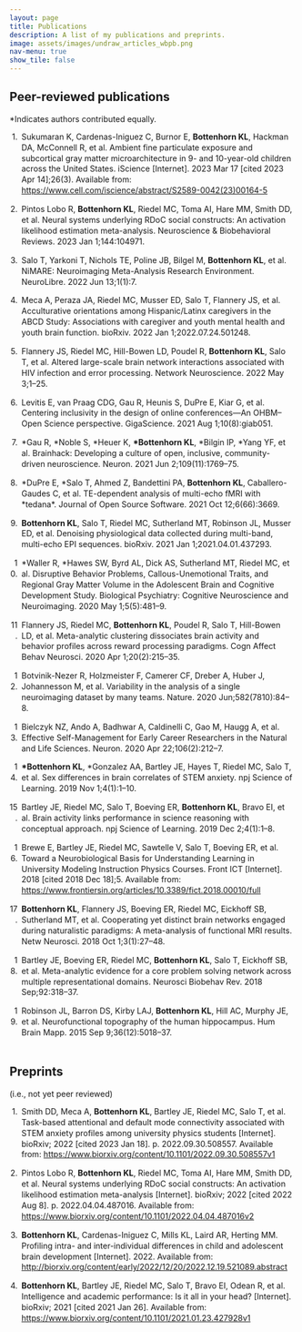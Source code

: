```yaml
---
layout: page
title: Publications
description: A list of my publications and preprints.
image: assets/images/undraw_articles_wbpb.png
nav-menu: true
show_tile: false
---
```

<div id="main" class="alt">
<section id="one">
	<div class="inner">
<h2>Peer-reviewed publications</h2>
<p>*Indicates authors contributed equally.</p>
<div class="csl-bib-body" style="line-height: 1.35; ">
  <div class="csl-entry" style="clear: left; margin-bottom: 1em;">
    <div class="csl-left-margin" style="float: left; padding-right: 0.5em;text-align: right; width: 1em;">1.</div><div class="csl-right-inline" style="margin: 0 .4em 0 1.5em;">Sukumaran K, Cardenas-Iniguez C, Burnor E, <b>Bottenhorn KL</b>, Hackman DA, McConnell R, et al. Ambient fine particulate exposure and subcortical gray matter microarchitecture in 9- and 10-year-old children across the United States. iScience [Internet]. 2023 Mar 17 [cited 2023 Apr 14];26(3). Available from: <a href="https://www.cell.com/iscience/abstract/S2589-0042(23)00164-5">https://www.cell.com/iscience/abstract/S2589-0042(23)00164-5</a></div>
  </div>
  <span class="Z3988" title="url_ver=Z39.88-2004&amp;ctx_ver=Z39.88-2004&amp;rfr_id=info%3Asid%2Fzotero.org%3A2&amp;rft_id=info%3Adoi%2F10.1016%2Fj.isci.2023.106087&amp;rft_id=info%3Apmid%2F36915692&amp;rft_val_fmt=info%3Aofi%2Ffmt%3Akev%3Amtx%3Ajournal&amp;rft.genre=article&amp;rft.atitle=Ambient%20fine%20particulate%20exposure%20and%20subcortical%20gray%20matter%20microarchitecture%20in%209-%20and%2010-year-old%20children%20across%20the%20United%20States&amp;rft.jtitle=iScience&amp;rft.stitle=iScience&amp;rft.volume=26&amp;rft.issue=3&amp;rft.aufirst=Kirthana&amp;rft.aulast=Sukumaran&amp;rft.au=Kirthana%20Sukumaran&amp;rft.au=Carlos%20Cardenas-Iniguez&amp;rft.au=Elisabeth%20Burnor&amp;rft.au=Katherine%20L.%20Bottenhorn&amp;rft.au=Daniel%20A.%20Hackman&amp;rft.au=Rob%20McConnell&amp;rft.au=Kiros%20Berhane&amp;rft.au=Joel%20Schwartz&amp;rft.au=Jiu-Chiuan%20Chen&amp;rft.au=Megan%20M.%20Herting&amp;rft.date=2023-03-17&amp;rft.issn=2589-0042&amp;rft.language=English"></span>
  <div class="csl-entry" style="clear: left; margin-bottom: 1em;">
    <div class="csl-left-margin" style="float: left; padding-right: 0.5em;text-align: right; width: 1em;">2.</div><div class="csl-right-inline" style="margin: 0 .4em 0 1.5em;">Pintos Lobo R, <b>Bottenhorn KL</b>, Riedel MC, Toma AI, Hare MM, Smith DD, et al. Neural systems underlying RDoC social constructs: An activation likelihood estimation meta-analysis. Neuroscience &amp; Biobehavioral Reviews. 2023 Jan 1;144:104971.</div>
   </div>
  <span class="Z3988" title="url_ver=Z39.88-2004&amp;ctx_ver=Z39.88-2004&amp;rfr_id=info%3Asid%2Fzotero.org%3A2&amp;rft_id=info%3Adoi%2F10.1016%2Fj.neubiorev.2022.104971&amp;rft_val_fmt=info%3Aofi%2Ffmt%3Akev%3Amtx%3Ajournal&amp;rft.genre=article&amp;rft.atitle=Neural%20systems%20underlying%20RDoC%20social%20constructs%3A%20An%20activation%20likelihood%20estimation%20meta-analysis&amp;rft.jtitle=Neuroscience%20%26%20Biobehavioral%20Reviews&amp;rft.stitle=Neuroscience%20%26%20Biobehavioral%20Reviews&amp;rft.volume=144&amp;rft.aufirst=Rosario&amp;rft.aulast=Pintos%20Lobo&amp;rft.au=Rosario%20Pintos%20Lobo&amp;rft.au=Katherine%20L.%20Bottenhorn&amp;rft.au=Michael%20C.%20Riedel&amp;rft.au=Afra%20I.%20Toma&amp;rft.au=Megan%20M.%20Hare&amp;rft.au=Donisha%20D.%20Smith&amp;rft.au=Alexandra%20C.%20Moor&amp;rft.au=Isis%20K.%20Cowan&amp;rft.au=Javier%20A.%20Valdes&amp;rft.au=Jessica%20E.%20Bartley&amp;rft.au=Taylor%20Salo&amp;rft.au=Emily%20R.%20Boeving&amp;rft.au=Brianna%20Pankey&amp;rft.au=Matthew%20T.%20Sutherland&amp;rft.au=Erica%20D.%20Musser&amp;rft.au=Angela%20R.%20Laird&amp;rft.date=2023-01-01&amp;rft.pages=104971&amp;rft.issn=0149-7634&amp;rft.language=en"></span>
  <div class="csl-entry" style="clear: left; margin-bottom: 1em;">
    <div class="csl-left-margin" style="float: left; padding-right: 0.5em;text-align: right; width: 1em;">3.</div><div class="csl-right-inline" style="margin: 0 .4em 0 1.5em;">Salo T, Yarkoni T, Nichols TE, Poline JB, Bilgel M, <b>Bottenhorn KL</b>, et al. NiMARE: Neuroimaging Meta-Analysis Research Environment. NeuroLibre. 2022 Jun 13;1(1):7.</div>
   </div>
  <span class="Z3988" title="url_ver=Z39.88-2004&amp;ctx_ver=Z39.88-2004&amp;rfr_id=info%3Asid%2Fzotero.org%3A2&amp;rft_id=info%3Adoi%2F10.55458%2Fneurolibre.00007&amp;rft_val_fmt=info%3Aofi%2Ffmt%3Akev%3Amtx%3Ajournal&amp;rft.genre=article&amp;rft.atitle=NiMARE%3A%20Neuroimaging%20Meta-Analysis%20Research%20Environment&amp;rft.jtitle=NeuroLibre&amp;rft.volume=1&amp;rft.issue=1&amp;rft.aufirst=Taylor&amp;rft.aulast=Salo&amp;rft.au=Taylor%20Salo&amp;rft.au=Tal%20Yarkoni&amp;rft.au=Thomas%20E.%20Nichols&amp;rft.au=Jean-Baptiste%20Poline&amp;rft.au=Murat%20Bilgel&amp;rft.au=Katherine%20L.%20Bottenhorn&amp;rft.au=Dorota%20Jarecka&amp;rft.au=James%20D.%20Kent&amp;rft.au=Adam%20Kimbler&amp;rft.au=Dylan%20M.%20Nielson&amp;rft.au=Kendra%20M.%20Oudyk&amp;rft.au=Julio%20A.%20Peraza&amp;rft.au=Alexandre%20P%C3%A9rez&amp;rft.au=Puck%20C.%20Reeders&amp;rft.au=Julio%20A.%20Yanes&amp;rft.au=Angela%20R.%20Laird&amp;rft.date=2022-06-13&amp;rft.pages=7&amp;rft.language=en"></span>
  <div class="csl-entry" style="clear: left; margin-bottom: 1em;">
    <div class="csl-left-margin" style="float: left; padding-right: 0.5em;text-align: right; width: 1em;">4.</div><div class="csl-right-inline" style="margin: 0 .4em 0 1.5em;">Meca A, Peraza JA, Riedel MC, Musser ED, Salo T, Flannery JS, et al. Acculturative orientations among Hispanic/Latinx caregivers in the ABCD Study: Associations with caregiver and youth mental health and youth brain function. bioRxiv. 2022 Jan 1;2022.07.24.501248.</div>
   </div>
  <span class="Z3988" title="url_ver=Z39.88-2004&amp;ctx_ver=Z39.88-2004&amp;rfr_id=info%3Asid%2Fzotero.org%3A2&amp;rft_id=info%3Adoi%2F10.1101%2F2022.07.24.501248&amp;rft_val_fmt=info%3Aofi%2Ffmt%3Akev%3Amtx%3Ajournal&amp;rft.genre=article&amp;rft.atitle=Acculturative%20orientations%20among%20Hispanic%2FLatinx%20caregivers%20in%20the%20ABCD%20Study%3A%20Associations%20with%20caregiver%20and%20youth%20mental%20health%20and%20youth%20brain%20function&amp;rft.jtitle=bioRxiv&amp;rft.aufirst=Alan&amp;rft.aulast=Meca&amp;rft.au=Alan%20Meca&amp;rft.au=Julio%20A%20Peraza&amp;rft.au=Michael%20C.%20Riedel&amp;rft.au=Erica%20D.%20Musser&amp;rft.au=Taylor%20Salo&amp;rft.au=Jessica%20S.%20Flannery&amp;rft.au=Katherine%20L.%20Bottenhorn&amp;rft.au=Anthony%20S.%20Dick&amp;rft.au=Rosario%20Pintos%20Lobo&amp;rft.au=Laura%20M.%20Ucros&amp;rft.au=Chelsea%20A.%20Greaves&amp;rft.au=Samuel%20W.%20Hawes&amp;rft.au=Mariana%20Sanchez&amp;rft.au=Marybel%20R.%20Gonzalez&amp;rft.au=Matthew%20T.%20Sutherland&amp;rft.au=Raul%20Gonzalez&amp;rft.au=Angela%20R.%20Laird&amp;rft.date=2022-01-01&amp;rft.pages=2022.07.24.501248"></span>
  <div class="csl-entry" style="clear: left; margin-bottom: 1em;">
    <div class="csl-left-margin" style="float: left; padding-right: 0.5em;text-align: right; width: 1em;">5.</div><div class="csl-right-inline" style="margin: 0 .4em 0 1.5em;">Flannery JS, Riedel MC, Hill-Bowen LD, Poudel R, <b>Bottenhorn KL</b>, Salo T, et al. Altered large-scale brain network interactions associated with HIV infection and error processing. Network Neuroscience. 2022 May 3;1–25.</div>
   </div>
  <span class="Z3988" title="url_ver=Z39.88-2004&amp;ctx_ver=Z39.88-2004&amp;rfr_id=info%3Asid%2Fzotero.org%3A2&amp;rft_id=info%3Adoi%2F10.1162%2Fnetn_a_00241&amp;rft_val_fmt=info%3Aofi%2Ffmt%3Akev%3Amtx%3Ajournal&amp;rft.genre=article&amp;rft.atitle=Altered%20large-scale%20brain%20network%20interactions%20associated%20with%20HIV%20infection%20and%20error%20processing&amp;rft.jtitle=Network%20Neuroscience&amp;rft.stitle=Network%20Neuroscience&amp;rft.aufirst=Jessica%20S.&amp;rft.aulast=Flannery&amp;rft.au=Jessica%20S.%20Flannery&amp;rft.au=Michael%20C.%20Riedel&amp;rft.au=Lauren%20D.%20Hill-Bowen&amp;rft.au=Ranjita%20Poudel&amp;rft.au=Katherine%20L.%20Bottenhorn&amp;rft.au=Taylor%20Salo&amp;rft.au=Angela%20R.%20Laird&amp;rft.au=Raul%20Gonzalez&amp;rft.au=Matthew%20T.%20Sutherland&amp;rft.date=2022-05-03&amp;rft.pages=1-25&amp;rft.spage=1&amp;rft.epage=25&amp;rft.issn=2472-1751"></span>
  <div class="csl-entry" style="clear: left; margin-bottom: 1em;">
    <div class="csl-left-margin" style="float: left; padding-right: 0.5em;text-align: right; width: 1em;">6.</div><div class="csl-right-inline" style="margin: 0 .4em 0 1.5em;">Levitis E, van&nbsp;Praag CDG, Gau R, Heunis S, DuPre E, Kiar G, et al. Centering inclusivity in the design of online conferences—An OHBM–Open Science perspective. GigaScience. 2021 Aug 1;10(8):giab051.</div>
   </div>
  <span class="Z3988" title="url_ver=Z39.88-2004&amp;ctx_ver=Z39.88-2004&amp;rfr_id=info%3Asid%2Fzotero.org%3A2&amp;rft_id=info%3Adoi%2F10.1093%2Fgigascience%2Fgiab051&amp;rft_val_fmt=info%3Aofi%2Ffmt%3Akev%3Amtx%3Ajournal&amp;rft.genre=article&amp;rft.atitle=Centering%20inclusivity%20in%20the%20design%20of%20online%20conferences%E2%80%94An%20OHBM%E2%80%93Open%20Science%20perspective&amp;rft.jtitle=GigaScience&amp;rft.stitle=GigaScience&amp;rft.volume=10&amp;rft.issue=8&amp;rft.aufirst=Elizabeth&amp;rft.aulast=Levitis&amp;rft.au=Elizabeth%20Levitis&amp;rft.au=Cassandra%20D%20Gould%20van%C2%A0Praag&amp;rft.au=R%C3%A9mi%20Gau&amp;rft.au=Stephan%20Heunis&amp;rft.au=Elizabeth%20DuPre&amp;rft.au=Gregory%20Kiar&amp;rft.au=Katherine%20L%20Bottenhorn&amp;rft.au=Tristan%20Glatard&amp;rft.au=Aki%20Nikolaidis&amp;rft.au=Kirstie%20Jane%20Whitaker&amp;rft.au=Matteo%20Mancini&amp;rft.au=Guiomar%20Niso&amp;rft.au=Soroosh%20Afyouni&amp;rft.au=Eva%20Alonso-Ortiz&amp;rft.au=Stefan%20Appelhoff&amp;rft.au=Aurina%20Arnatkeviciute&amp;rft.au=Selim%20Melvin%20Atay&amp;rft.au=Tibor%20Auer&amp;rft.au=Giulia%20Baracchini&amp;rft.au=Johanna%20M%20M%20Bayer&amp;rft.au=Michael%20J%20S%20Beauvais&amp;rft.au=Janine%20D%20Bijsterbosch&amp;rft.au=Isil%20P%20Bilgin&amp;rft.au=Saskia%20Bollmann&amp;rft.au=Steffen%20Bollmann&amp;rft.au=Rotem%20Botvinik-Nezer&amp;rft.au=Molly%20G%20Bright&amp;rft.au=Vince%20D%20Calhoun&amp;rft.au=Xiao%20Chen&amp;rft.au=Sidhant%20Chopra&amp;rft.au=Hu%20Chuan-Peng&amp;rft.au=Thomas%20G%20Close&amp;rft.au=Savannah%20L%20Cookson&amp;rft.au=R%20Cameron%20Craddock&amp;rft.au=Alejandro%20De%C2%A0La%C2%A0Vega&amp;rft.au=Benjamin%20De%C2%A0Leener&amp;rft.au=Damion%20V%20Demeter&amp;rft.au=Paola%20Di%C2%A0Maio&amp;rft.au=Erin%20W%20Dickie&amp;rft.au=Simon%20B%20Eickhoff&amp;rft.au=Oscar%20Esteban&amp;rft.au=Karolina%20Finc&amp;rft.au=Matteo%20Frigo&amp;rft.au=Saampras%20Ganesan&amp;rft.au=Melanie%20Ganz&amp;rft.au=Kelly%20G%20Garner&amp;rft.au=Eduardo%20A%20Garza-Villarreal&amp;rft.au=Gabriel%20Gonzalez-Escamilla&amp;rft.au=Rohit%20Goswami&amp;rft.au=John%20D%20Griffiths&amp;rft.au=Tijl%20Grootswagers&amp;rft.au=Samuel%20Guay&amp;rft.au=Olivia%20Guest&amp;rft.au=Daniel%20A%20Handwerker&amp;rft.au=Peer%20Herholz&amp;rft.au=Katja%20Heuer&amp;rft.au=Dorien%20C%20Huijser&amp;rft.au=Vittorio%20Iacovella&amp;rft.au=Michael%20J%20E%20Joseph&amp;rft.au=Agah%20Karakuzu&amp;rft.au=David%20B%20Keator&amp;rft.au=Xenia%20Kobeleva&amp;rft.au=Manoj%20Kumar&amp;rft.au=Angela%20R%20Laird&amp;rft.au=Linda%20J%20Larson-Prior&amp;rft.au=Alexandra%20Lautarescu&amp;rft.au=Alberto%20Lazari&amp;rft.au=Jon%20Haitz%20Legarreta&amp;rft.au=Xue-Ying%20Li&amp;rft.au=Jinglei%20Lv&amp;rft.au=Sina%20Mansour%C2%A0L.&amp;rft.au=David%20Meunier&amp;rft.au=Dustin%20Moraczewski&amp;rft.au=Tulika%20Nandi&amp;rft.au=Samuel%20A%20Nastase&amp;rft.au=Matthias%20Nau&amp;rft.au=Stephanie%20Noble&amp;rft.au=Martin%20Norgaard&amp;rft.au=Johnes%20Obungoloch&amp;rft.au=Robert%20Oostenveld&amp;rft.au=Edwina%20R%20Orchard&amp;rft.au=Ana%20Lu%C3%ADsa%20Pinho&amp;rft.au=Russell%20A%20Poldrack&amp;rft.au=Anqi%20Qiu&amp;rft.au=Pradeep%20Reddy%20Raamana&amp;rft.au=Ariel%20Rokem&amp;rft.au=Saige%20Rutherford&amp;rft.au=Malvika%20Sharan&amp;rft.au=Thomas%20B%20Shaw&amp;rft.au=Warda%20T%20Syeda&amp;rft.au=Meghan%20M%20Testerman&amp;rft.au=Roberto%20Toro&amp;rft.au=Sofie%20L%20Valk&amp;rft.au=Sofie%20Van%C2%A0Den%C2%A0Bossche&amp;rft.au=Ga%C3%ABl%20Varoquaux&amp;rft.au=Franti%C5%A1ek%20V%C3%A1%C5%A1a&amp;rft.au=Michele%20Veldsman&amp;rft.au=Jakub%20Vohryzek&amp;rft.au=Adina%20S%20Wagner&amp;rft.au=Reubs%20J%20Walsh&amp;rft.au=Tonya%20White&amp;rft.au=Fu-Te%20Wong&amp;rft.au=Xihe%20Xie&amp;rft.au=Chao-Gan%20Yan&amp;rft.au=Yu-Fang%20Yang&amp;rft.au=Yohan%20Yee&amp;rft.au=Gaston%20E%20Zanitti&amp;rft.au=Ana%20E%20Van%C2%A0Gulick&amp;rft.au=Eugene%20Duff&amp;rft.au=Camille%20Maumet&amp;rft.date=2021-08-01&amp;rft.pages=giab051&amp;rft.issn=2047-217X"></span>
  <div class="csl-entry" style="clear: left; margin-bottom: 1em;">
    <div class="csl-left-margin" style="float: left; padding-right: 0.5em;text-align: right; width: 1em;">7.</div><div class="csl-right-inline" style="margin: 0 .4em 0 1.5em;">*Gau R, *Noble S, *Heuer K, <b>*Bottenhorn KL</b>, *Bilgin IP, *Yang YF, et al. Brainhack: Developing a culture of open, inclusive, community-driven neuroscience. Neuron. 2021 Jun 2;109(11):1769–75.</div>
   </div>
  <span class="Z3988" title="url_ver=Z39.88-2004&amp;ctx_ver=Z39.88-2004&amp;rfr_id=info%3Asid%2Fzotero.org%3A2&amp;rft_id=info%3Adoi%2F10.1016%2Fj.neuron.2021.04.001&amp;rft_id=info%3Apmid%2F33932337&amp;rft_val_fmt=info%3Aofi%2Ffmt%3Akev%3Amtx%3Ajournal&amp;rft.genre=article&amp;rft.atitle=Brainhack%3A%20Developing%20a%20culture%20of%20open%2C%20inclusive%2C%20community-driven%20neuroscience&amp;rft.jtitle=Neuron&amp;rft.stitle=Neuron&amp;rft.volume=109&amp;rft.issue=11&amp;rft.aufirst=R%C3%A9mi&amp;rft.aulast=Gau&amp;rft.au=R%C3%A9mi%20Gau&amp;rft.au=Stephanie%20Noble&amp;rft.au=Katja%20Heuer&amp;rft.au=Katherine%20L.%20Bottenhorn&amp;rft.au=Isil%20P.%20Bilgin&amp;rft.au=Yu-Fang%20Yang&amp;rft.au=Julia%20M.%20Huntenburg&amp;rft.au=Johanna%20M.%20M.%20Bayer&amp;rft.au=Richard%20A.%20I.%20Bethlehem&amp;rft.au=Shawn%20A.%20Rhoads&amp;rft.au=Christoph%20Vogelbacher&amp;rft.au=Valentina%20Borghesani&amp;rft.au=Elizabeth%20Levitis&amp;rft.au=Hao-Ting%20Wang&amp;rft.au=Sofie%20Van%20Den%20Bossche&amp;rft.au=Xenia%20Kobeleva&amp;rft.au=Jon%20Haitz%20Legarreta&amp;rft.au=Samuel%20Guay&amp;rft.au=Selim%20Melvin%20Atay&amp;rft.au=Gael%20P.%20Varoquaux&amp;rft.au=Dorien%20C.%20Huijser&amp;rft.au=Malin%20S.%20Sandstr%C3%B6m&amp;rft.au=Peer%20Herholz&amp;rft.au=Samuel%20A.%20Nastase&amp;rft.au=AmanPreet%20Badhwar&amp;rft.au=Guillaume%20Dumas&amp;rft.au=Simon%20Schwab&amp;rft.au=Stefano%20Moia&amp;rft.au=Michael%20Dayan&amp;rft.au=Yasmine%20Bassil&amp;rft.au=Paula%20P.%20Brooks&amp;rft.au=Matteo%20Mancini&amp;rft.au=James%20M.%20Shine&amp;rft.au=David%20O%E2%80%99Connor&amp;rft.au=Xihe%20Xie&amp;rft.au=Davide%20Poggiali&amp;rft.au=Patrick%20Friedrich&amp;rft.au=Anibal%20S.%20Heinsfeld&amp;rft.au=Lydia%20Riedl&amp;rft.au=Roberto%20Toro&amp;rft.au=C%C3%A9sar%20Caballero-Gaudes&amp;rft.au=Anders%20Eklund&amp;rft.au=Kelly%20G.%20Garner&amp;rft.au=Christopher%20R.%20Nolan&amp;rft.au=Damion%20V.%20Demeter&amp;rft.au=Fernando%20A.%20Barrios&amp;rft.au=Junaid%20S.%20Merchant&amp;rft.au=Elizabeth%20A.%20McDevitt&amp;rft.au=Robert%20Oostenveld&amp;rft.au=R.%20Cameron%20Craddock&amp;rft.au=Ariel%20Rokem&amp;rft.au=Andrew%20Doyle&amp;rft.au=Satrajit%20S.%20Ghosh&amp;rft.au=Aki%20Nikolaidis&amp;rft.au=Olivia%20W.%20Stanley&amp;rft.au=Eneko%20Uru%C3%B1uela&amp;rft.au=Nasim%20Anousheh&amp;rft.au=Aurina%20Arnatkeviciute&amp;rft.au=Guillaume%20Auzias&amp;rft.au=Dipankar%20Bachar&amp;rft.au=Elise%20Bannier&amp;rft.au=Ruggero%20Basanisi&amp;rft.au=Arshitha%20Basavaraj&amp;rft.au=Marco%20Bedini&amp;rft.au=Pierre%20Bellec&amp;rft.au=R.%20Austin%20Benn&amp;rft.au=Kathryn%20Berluti&amp;rft.au=Steffen%20Bollmann&amp;rft.au=Saskia%20Bollmann&amp;rft.au=Claire%20Bradley&amp;rft.au=Jesse%20Brown&amp;rft.au=Augusto%20Buchweitz&amp;rft.au=Patrick%20Callahan&amp;rft.au=Micaela%20Y.%20Chan&amp;rft.au=Bramsh%20Q.%20Chandio&amp;rft.au=Theresa%20Cheng&amp;rft.au=Sidhant%20Chopra&amp;rft.au=Ai%20Wern%20Chung&amp;rft.au=Thomas%20G.%20Close&amp;rft.au=Etienne%20Combrisson&amp;rft.au=Giorgia%20Cona&amp;rft.au=R.%20Todd%20Constable&amp;rft.au=Claire%20Cury&amp;rft.au=Kamalaker%20Dadi&amp;rft.au=Pablo%20F.%20Damasceno&amp;rft.au=Samir%20Das&amp;rft.au=Fabrizio%20De%20Vico%20Fallani&amp;rft.au=Krista%20DeStasio&amp;rft.au=Erin%20W.%20Dickie&amp;rft.au=Lena%20Dorfschmidt&amp;rft.au=Eugene%20P.%20Duff&amp;rft.au=Elizabeth%20DuPre&amp;rft.au=Sarah%20Dziura&amp;rft.au=Nathalia%20B.%20Esper&amp;rft.au=Oscar%20Esteban&amp;rft.au=Shreyas%20Fadnavis&amp;rft.au=Guillaume%20Flandin&amp;rft.au=Jessica%20E.%20Flannery&amp;rft.au=John%20Flournoy&amp;rft.au=Stephanie%20J.%20Forkel&amp;rft.au=Alexandre%20R.%20Franco&amp;rft.au=Saampras%20Ganesan&amp;rft.au=Siyuan%20Gao&amp;rft.au=Jos%C3%A9%20C.%20Garc%C3%ADa%20Alanis&amp;rft.au=Eleftherios%20Garyfallidis&amp;rft.au=Tristan%20Glatard&amp;rft.au=Enrico%20Glerean&amp;rft.au=Javier%20Gonzalez-Castillo&amp;rft.au=Cassandra%20D.%20Gould%20van%20Praag&amp;rft.au=Abigail%20S.%20Greene&amp;rft.au=Geetika%20Gupta&amp;rft.au=Catherine%20Alice%20Hahn&amp;rft.au=Yaroslav%20O.%20Halchenko&amp;rft.au=Daniel%20Handwerker&amp;rft.au=Thomas%20S.%20Hartmann&amp;rft.au=Val%C3%A9rie%20Hayot-Sasson&amp;rft.au=Stephan%20Heunis&amp;rft.au=Felix%20Hoffstaedter&amp;rft.au=Daniela%20M.%20Hohmann&amp;rft.au=Corey%20Horien&amp;rft.au=Horea-Ioan%20Ioanas&amp;rft.au=Alexandru%20Iordan&amp;rft.au=Chao%20Jiang&amp;rft.au=Michael%20Joseph&amp;rft.au=Jason%20Kai&amp;rft.au=Agah%20Karakuzu&amp;rft.au=David%20N.%20Kennedy&amp;rft.au=Anisha%20Keshavan&amp;rft.au=Ali%20R.%20Khan&amp;rft.au=Gregory%20Kiar&amp;rft.au=P.%20Christiaan%20Klink&amp;rft.au=Vincent%20Koppelmans&amp;rft.au=Serge%20Koudoro&amp;rft.au=Angela%20R.%20Laird&amp;rft.au=Georg%20Langs&amp;rft.au=Marissa%20Laws&amp;rft.au=Roxane%20Licandro&amp;rft.au=Sook-Lei%20Liew&amp;rft.au=Tomislav%20Lipic&amp;rft.au=Krisanne%20Litinas&amp;rft.au=Daniel%20J.%20Lurie&amp;rft.au=D%C3%A9sir%C3%A9e%20Lussier&amp;rft.au=Christopher%20R.%20Madan&amp;rft.au=Lea-Theresa%20Mais&amp;rft.au=Sina%20Mansour%20L&amp;rft.au=J.%20P.%20Manzano-Patron&amp;rft.au=Dimitra%20Maoutsa&amp;rft.au=Matheus%20Marcon&amp;rft.au=Daniel%20S.%20Margulies&amp;rft.au=Giorgio%20Marinato&amp;rft.au=Daniele%20Marinazzo&amp;rft.au=Christopher%20J.%20Markiewicz&amp;rft.au=Camille%20Maumet&amp;rft.au=Felipe%20Meneguzzi&amp;rft.au=David%20Meunier&amp;rft.au=Michael%20P.%20Milham&amp;rft.au=Kathryn%20L.%20Mills&amp;rft.au=Davide%20Momi&amp;rft.au=Clara%20A.%20Moreau&amp;rft.au=Aysha%20Motala&amp;rft.au=Iska%20Moxon-Emre&amp;rft.au=Thomas%20E.%20Nichols&amp;rft.au=Dylan%20M.%20Nielson&amp;rft.au=Gustav%20Nilsonne&amp;rft.au=Lisa%20Novello&amp;rft.au=Caroline%20O%E2%80%99Brien&amp;rft.au=Emily%20Olafson&amp;rft.au=Lindsay%20D.%20Oliver&amp;rft.au=John%20A.%20Onofrey&amp;rft.au=Edwina%20R.%20Orchard&amp;rft.au=Kendra%20Oudyk&amp;rft.au=Patrick%20J.%20Park&amp;rft.au=Mahboobeh%20Parsapoor&amp;rft.au=Lorenzo%20Pasquini&amp;rft.au=Scott%20Peltier&amp;rft.au=Cyril%20R.%20Pernet&amp;rft.au=Rudolph%20Pienaar&amp;rft.au=Pedro%20Pinheiro-Chagas&amp;rft.au=Jean-Baptiste%20Poline&amp;rft.au=Anqi%20Qiu&amp;rft.au=Tiago%20Quendera&amp;rft.au=Laura%20C.%20Rice&amp;rft.au=Joscelin%20Rocha-Hidalgo&amp;rft.au=Saige%20Rutherford&amp;rft.au=Mathias%20Scharinger&amp;rft.au=Dustin%20Scheinost&amp;rft.au=Deena%20Shariq&amp;rft.au=Thomas%20B.%20Shaw&amp;rft.au=Viviana%20Siless&amp;rft.au=Molly%20Simmonite&amp;rft.au=Nikoloz%20Sirmpilatze&amp;rft.au=Hayli%20Spence&amp;rft.au=Julia%20Sprenger&amp;rft.au=Andrija%20Stajduhar&amp;rft.au=Martin%20Szinte&amp;rft.au=Sylvain%20Takerkart&amp;rft.au=Angela%20Tam&amp;rft.au=Link%20Tejavibulya&amp;rft.au=Michel%20Thiebaut%20de%20Schotten&amp;rft.au=Ina%20Thome&amp;rft.au=Laura%20Tomaz%20da%20Silva&amp;rft.au=Nicolas%20Traut&amp;rft.au=Lucina%20Q.%20Uddin&amp;rft.au=Antonino%20Vallesi&amp;rft.au=John%20W.%20VanMeter&amp;rft.au=Nandita%20Vijayakumar&amp;rft.au=Matteo%20Visconti%20di%20Oleggio%20Castello&amp;rft.au=Jakub%20Vohryzek&amp;rft.au=Jak%C5%A1a%20Vukojevi%C4%87&amp;rft.au=Kirstie%20Jane%20Whitaker&amp;rft.au=Lucy%20Whitmore&amp;rft.au=Steve%20Wideman&amp;rft.au=Suzanne%20T.%20Witt&amp;rft.au=Hua%20Xie&amp;rft.au=Ting%20Xu&amp;rft.au=Chao-Gan%20Yan&amp;rft.au=Fang-Cheng%20Yeh&amp;rft.au=B.%20T.%20Thomas%20Yeo&amp;rft.au=Xi-Nian%20Zuo&amp;rft.date=2021-06-02&amp;rft.pages=1769-1775&amp;rft.spage=1769&amp;rft.epage=1775&amp;rft.issn=0896-6273&amp;rft.language=English"></span>
  <div class="csl-entry" style="clear: left; margin-bottom: 1em;">
    <div class="csl-left-margin" style="float: left; padding-right: 0.5em;text-align: right; width: 1em;">8.</div><div class="csl-right-inline" style="margin: 0 .4em 0 1.5em;">*DuPre E, *Salo T, Ahmed Z, Bandettini PA, <b>Bottenhorn KL</b>, Caballero-Gaudes C, et al. TE-dependent analysis of multi-echo fMRI with *tedana*. Journal of Open Source Software. 2021 Oct 12;6(66):3669.</div>
   </div>
  <span class="Z3988" title="url_ver=Z39.88-2004&amp;ctx_ver=Z39.88-2004&amp;rfr_id=info%3Asid%2Fzotero.org%3A2&amp;rft_id=info%3Adoi%2F10.21105%2Fjoss.03669&amp;rft_val_fmt=info%3Aofi%2Ffmt%3Akev%3Amtx%3Ajournal&amp;rft.genre=article&amp;rft.atitle=TE-dependent%20analysis%20of%20multi-echo%20fMRI%20with%20*tedana*&amp;rft.jtitle=Journal%20of%20Open%20Source%20Software&amp;rft.volume=6&amp;rft.issue=66&amp;rft.aufirst=Elizabeth&amp;rft.aulast=DuPre&amp;rft.au=Elizabeth%20DuPre&amp;rft.au=Taylor%20Salo&amp;rft.au=Zaki%20Ahmed&amp;rft.au=Peter%20A.%20Bandettini&amp;rft.au=Katherine%20L.%20Bottenhorn&amp;rft.au=C%C3%A9sar%20Caballero-Gaudes&amp;rft.au=Logan%20T.%20Dowdle&amp;rft.au=Javier%20Gonzalez-Castillo&amp;rft.au=Stephan%20Heunis&amp;rft.au=Prantik%20Kundu&amp;rft.au=Angela%20R.%20Laird&amp;rft.au=Ross%20Markello&amp;rft.au=Christopher%20J.%20Markiewicz&amp;rft.au=Stefano%20Moia&amp;rft.au=Isla%20Staden&amp;rft.au=Joshua%20B.%20Teves&amp;rft.au=Eneko%20Uru%C3%B1uela&amp;rft.au=Maryam%20Vaziri-Pashkam&amp;rft.au=Kirstie%20Whitaker&amp;rft.au=Daniel%20A.%20Handwerker&amp;rft.date=2021-10-12&amp;rft.pages=3669&amp;rft.issn=2475-9066&amp;rft.language=en"></span>
  <div class="csl-entry" style="clear: left; margin-bottom: 1em;">
    <div class="csl-left-margin" style="float: left; padding-right: 0.5em;text-align: right; width: 1em;">9.</div><div class="csl-right-inline" style="margin: 0 .4em 0 1.5em;"><b>Bottenhorn KL</b>, Salo T, Riedel MC, Sutherland MT, Robinson JL, Musser ED, et al. Denoising physiological data collected during multi-band, multi-echo EPI sequences. bioRxiv. 2021 Jan 1;2021.04.01.437293.</div>
   </div>
  <span class="Z3988" title="url_ver=Z39.88-2004&amp;ctx_ver=Z39.88-2004&amp;rfr_id=info%3Asid%2Fzotero.org%3A2&amp;rft_id=info%3Adoi%2F10.1101%2F2021.04.01.437293&amp;rft_val_fmt=info%3Aofi%2Ffmt%3Akev%3Amtx%3Ajournal&amp;rft.genre=article&amp;rft.atitle=Denoising%20physiological%20data%20collected%20during%20multi-band%2C%20multi-echo%20EPI%20sequences&amp;rft.jtitle=bioRxiv&amp;rft.aufirst=Katherine%20L.&amp;rft.aulast=Bottenhorn&amp;rft.au=Katherine%20L.%20Bottenhorn&amp;rft.au=Taylor%20Salo&amp;rft.au=Michael%20C.%20Riedel&amp;rft.au=Matthew%20T.%20Sutherland&amp;rft.au=Jennifer%20L.%20Robinson&amp;rft.au=Erica%20D.%20Musser&amp;rft.au=Angela%20R.%20Laird&amp;rft.date=2021-01-01&amp;rft.pages=2021.04.01.437293"></span>
  <div class="csl-entry" style="clear: left; margin-bottom: 1em;">
    <div class="csl-left-margin" style="float: left; padding-right: 0.5em;text-align: right; width: 1em;">10.</div><div class="csl-right-inline" style="margin: 0 .4em 0 1.5em;">*Waller R, *Hawes SW, Byrd AL, Dick AS, Sutherland MT, Riedel MC, et al. Disruptive Behavior Problems, Callous-Unemotional Traits, and Regional Gray Matter Volume in the Adolescent Brain and Cognitive Development Study. Biological Psychiatry: Cognitive Neuroscience and Neuroimaging. 2020 May 1;5(5):481–9.</div>
   </div>
  <span class="Z3988" title="url_ver=Z39.88-2004&amp;ctx_ver=Z39.88-2004&amp;rfr_id=info%3Asid%2Fzotero.org%3A2&amp;rft_id=info%3Adoi%2F10.1016%2Fj.bpsc.2020.01.002&amp;rft_val_fmt=info%3Aofi%2Ffmt%3Akev%3Amtx%3Ajournal&amp;rft.genre=article&amp;rft.atitle=Disruptive%20Behavior%20Problems%2C%20Callous-Unemotional%20Traits%2C%20and%20Regional%20Gray%20Matter%20Volume%20in%20the%20Adolescent%20Brain%20and%20Cognitive%20Development%20Study&amp;rft.jtitle=Biological%20Psychiatry%3A%20Cognitive%20Neuroscience%20and%20Neuroimaging&amp;rft.stitle=Biological%20Psychiatry%3A%20Cognitive%20Neuroscience%20and%20Neuroimaging&amp;rft.volume=5&amp;rft.issue=5&amp;rft.aufirst=Rebecca&amp;rft.aulast=Waller&amp;rft.au=Rebecca%20Waller&amp;rft.au=Samuel%20W.%20Hawes&amp;rft.au=Amy%20L.%20Byrd&amp;rft.au=Anthony%20S.%20Dick&amp;rft.au=Matthew%20T.%20Sutherland&amp;rft.au=Michael%20C.%20Riedel&amp;rft.au=Michael%20J.%20Tobia&amp;rft.au=Katherine%20L.%20Bottenhorn&amp;rft.au=Angela%20R.%20Laird&amp;rft.au=Raul%20Gonzalez&amp;rft.date=2020-05-01&amp;rft.pages=481-489&amp;rft.spage=481&amp;rft.epage=489&amp;rft.issn=2451-9022&amp;rft.language=en"></span>
  <div class="csl-entry" style="clear: left; margin-bottom: 1em;">
    <div class="csl-left-margin" style="float: left; padding-right: 0.5em;text-align: right; width: 1em;">11.</div><div class="csl-right-inline" style="margin: 0 .4em 0 1.5em;">Flannery JS, Riedel MC, <b>Bottenhorn KL</b>, Poudel R, Salo T, Hill-Bowen LD, et al. Meta-analytic clustering dissociates brain activity and behavior profiles across reward processing paradigms. Cogn Affect Behav Neurosci. 2020 Apr 1;20(2):215–35.</div>
   </div>
  <span class="Z3988" title="url_ver=Z39.88-2004&amp;ctx_ver=Z39.88-2004&amp;rfr_id=info%3Asid%2Fzotero.org%3A2&amp;rft_id=info%3Adoi%2F10.3758%2Fs13415-019-00763-7&amp;rft_val_fmt=info%3Aofi%2Ffmt%3Akev%3Amtx%3Ajournal&amp;rft.genre=article&amp;rft.atitle=Meta-analytic%20clustering%20dissociates%20brain%20activity%20and%20behavior%20profiles%20across%20reward%20processing%20paradigms&amp;rft.jtitle=Cognitive%2C%20Affective%2C%20%26%20Behavioral%20Neuroscience&amp;rft.stitle=Cogn%20Affect%20Behav%20Neurosci&amp;rft.volume=20&amp;rft.issue=2&amp;rft.aufirst=Jessica%20S.&amp;rft.aulast=Flannery&amp;rft.au=Jessica%20S.%20Flannery&amp;rft.au=Michael%20C.%20Riedel&amp;rft.au=Katherine%20L.%20Bottenhorn&amp;rft.au=Ranjita%20Poudel&amp;rft.au=Taylor%20Salo&amp;rft.au=Lauren%20D.%20Hill-Bowen&amp;rft.au=Angela%20R.%20Laird&amp;rft.au=Matthew%20T.%20Sutherland&amp;rft.date=2020-04-01&amp;rft.pages=215-235&amp;rft.spage=215&amp;rft.epage=235&amp;rft.issn=1531-135X&amp;rft.language=en"></span>
  <div class="csl-entry" style="clear: left; margin-bottom: 1em;">
    <div class="csl-left-margin" style="float: left; padding-right: 0.5em;text-align: right; width: 1em;">12.</div><div class="csl-right-inline" style="margin: 0 .4em 0 1.5em;">Botvinik-Nezer R, Holzmeister F, Camerer CF, Dreber A, Huber J, Johannesson M, et al. Variability in the analysis of a single neuroimaging dataset by many teams. Nature. 2020 Jun;582(7810):84–8.</div>
   </div>
  <span class="Z3988" title="url_ver=Z39.88-2004&amp;ctx_ver=Z39.88-2004&amp;rfr_id=info%3Asid%2Fzotero.org%3A2&amp;rft_id=info%3Adoi%2F10.1038%2Fs41586-020-2314-9&amp;rft_val_fmt=info%3Aofi%2Ffmt%3Akev%3Amtx%3Ajournal&amp;rft.genre=article&amp;rft.atitle=Variability%20in%20the%20analysis%20of%20a%20single%20neuroimaging%20dataset%20by%20many%20teams&amp;rft.jtitle=Nature&amp;rft.volume=582&amp;rft.issue=7810&amp;rft.aufirst=Rotem&amp;rft.aulast=Botvinik-Nezer&amp;rft.au=Rotem%20Botvinik-Nezer&amp;rft.au=Felix%20Holzmeister&amp;rft.au=Colin%20F.%20Camerer&amp;rft.au=Anna%20Dreber&amp;rft.au=Juergen%20Huber&amp;rft.au=Magnus%20Johannesson&amp;rft.au=Michael%20Kirchler&amp;rft.au=Roni%20Iwanir&amp;rft.au=Jeanette%20A.%20Mumford&amp;rft.au=R.%20Alison%20Adcock&amp;rft.au=Paolo%20Avesani&amp;rft.au=Blazej%20M.%20Baczkowski&amp;rft.au=Aahana%20Bajracharya&amp;rft.au=Leah%20Bakst&amp;rft.au=Sheryl%20Ball&amp;rft.au=Marco%20Barilari&amp;rft.au=Nad%C3%A8ge%20Bault&amp;rft.au=Derek%20Beaton&amp;rft.au=Julia%20Beitner&amp;rft.au=Roland%20G.%20Benoit&amp;rft.au=Ruud%20M.%20W.%20J.%20Berkers&amp;rft.au=Jamil%20P.%20Bhanji&amp;rft.au=Bharat%20B.%20Biswal&amp;rft.au=Sebastian%20Bobadilla-Suarez&amp;rft.au=Tiago%20Bortolini&amp;rft.au=Katherine%20L.%20Bottenhorn&amp;rft.au=Alexander%20Bowring&amp;rft.au=Senne%20Braem&amp;rft.au=Hayley%20R.%20Brooks&amp;rft.au=Emily%20G.%20Brudner&amp;rft.au=Cristian%20B.%20Calderon&amp;rft.au=Julia%20A.%20Camilleri&amp;rft.au=Jaime%20J.%20Castrellon&amp;rft.au=Luca%20Cecchetti&amp;rft.au=Edna%20C.%20Cieslik&amp;rft.au=Zachary%20J.%20Cole&amp;rft.au=Olivier%20Collignon&amp;rft.au=Robert%20W.%20Cox&amp;rft.au=William%20A.%20Cunningham&amp;rft.au=Stefan%20Czoschke&amp;rft.au=Kamalaker%20Dadi&amp;rft.au=Charles%20P.%20Davis&amp;rft.au=Alberto%20De%20Luca&amp;rft.au=Mauricio%20R.%20Delgado&amp;rft.au=Lysia%20Demetriou&amp;rft.au=Jeffrey%20B.%20Dennison&amp;rft.au=Xin%20Di&amp;rft.au=Erin%20W.%20Dickie&amp;rft.au=Ekaterina%20Dobryakova&amp;rft.au=Claire%20L.%20Donnat&amp;rft.au=Juergen%20Dukart&amp;rft.au=Niall%20W.%20Duncan&amp;rft.au=Joke%20Durnez&amp;rft.au=Amr%20Eed&amp;rft.au=Simon%20B.%20Eickhoff&amp;rft.au=Andrew%20Erhart&amp;rft.au=Laura%20Fontanesi&amp;rft.au=G.%20Matthew%20Fricke&amp;rft.au=Shiguang%20Fu&amp;rft.au=Adriana%20Galv%C3%A1n&amp;rft.au=Remi%20Gau&amp;rft.au=Sarah%20Genon&amp;rft.au=Tristan%20Glatard&amp;rft.au=Enrico%20Glerean&amp;rft.au=Jelle%20J.%20Goeman&amp;rft.au=Sergej%20A.%20E.%20Golowin&amp;rft.au=Carlos%20Gonz%C3%A1lez-Garc%C3%ADa&amp;rft.au=Krzysztof%20J.%20Gorgolewski&amp;rft.au=Cheryl%20L.%20Grady&amp;rft.au=Mikella%20A.%20Green&amp;rft.au=Jo%C3%A3o%20F.%20Guassi%20Moreira&amp;rft.au=Olivia%20Guest&amp;rft.au=Shabnam%20Hakimi&amp;rft.au=J.%20Paul%20Hamilton&amp;rft.au=Roeland%20Hancock&amp;rft.au=Giacomo%20Handjaras&amp;rft.au=Bronson%20B.%20Harry&amp;rft.au=Colin%20Hawco&amp;rft.au=Peer%20Herholz&amp;rft.au=Gabrielle%20Herman&amp;rft.au=Stephan%20Heunis&amp;rft.au=Felix%20Hoffstaedter&amp;rft.au=Jeremy%20Hogeveen&amp;rft.au=Susan%20Holmes&amp;rft.au=Chuan-Peng%20Hu&amp;rft.au=Scott%20A.%20Huettel&amp;rft.au=Matthew%20E.%20Hughes&amp;rft.au=Vittorio%20Iacovella&amp;rft.au=Alexandru%20D.%20Iordan&amp;rft.au=Peder%20M.%20Isager&amp;rft.au=Ayse%20I.%20Isik&amp;rft.au=Andrew%20Jahn&amp;rft.au=Matthew%20R.%20Johnson&amp;rft.au=Tom%20Johnstone&amp;rft.au=Michael%20J.%20E.%20Joseph&amp;rft.au=Anthony%20C.%20Juliano&amp;rft.au=Joseph%20W.%20Kable&amp;rft.au=Michalis%20Kassinopoulos&amp;rft.au=Cemal%20Koba&amp;rft.au=Xiang-Zhen%20Kong&amp;rft.au=Timothy%20R.%20Koscik&amp;rft.au=Nuri%20Erkut%20Kucukboyaci&amp;rft.au=Brice%20A.%20Kuhl&amp;rft.au=Sebastian%20Kupek&amp;rft.au=Angela%20R.%20Laird&amp;rft.au=Claus%20Lamm&amp;rft.au=Robert%20Langner&amp;rft.au=Nina%20Lauharatanahirun&amp;rft.au=Hongmi%20Lee&amp;rft.au=Sangil%20Lee&amp;rft.au=Alexander%20Leemans&amp;rft.au=Andrea%20Leo&amp;rft.au=Elise%20Lesage&amp;rft.au=Flora%20Li&amp;rft.au=Monica%20Y.%20C.%20Li&amp;rft.au=Phui%20Cheng%20Lim&amp;rft.au=Evan%20N.%20Lintz&amp;rft.au=Schuyler%20W.%20Liphardt&amp;rft.au=Annabel%20B.%20Losecaat%20Vermeer&amp;rft.au=Bradley%20C.%20Love&amp;rft.au=Michael%20L.%20Mack&amp;rft.au=Norberto%20Malpica&amp;rft.au=Theo%20Marins&amp;rft.au=Camille%20Maumet&amp;rft.au=Kelsey%20McDonald&amp;rft.au=Joseph%20T.%20McGuire&amp;rft.au=Helena%20Melero&amp;rft.au=Adriana%20S.%20M%C3%A9ndez%20Leal&amp;rft.au=Benjamin%20Meyer&amp;rft.au=Kristin%20N.%20Meyer&amp;rft.au=Glad%20Mihai&amp;rft.au=Georgios%20D.%20Mitsis&amp;rft.au=Jorge%20Moll&amp;rft.au=Dylan%20M.%20Nielson&amp;rft.au=Gustav%20Nilsonne&amp;rft.au=Michael%20P.%20Notter&amp;rft.au=Emanuele%20Olivetti&amp;rft.au=Adrian%20I.%20Onicas&amp;rft.au=Paolo%20Papale&amp;rft.au=Kaustubh%20R.%20Patil&amp;rft.au=Jonathan%20E.%20Peelle&amp;rft.au=Alexandre%20P%C3%A9rez&amp;rft.au=Doris%20Pischedda&amp;rft.au=Jean-Baptiste%20Poline&amp;rft.au=Yanina%20Prystauka&amp;rft.au=Shruti%20Ray&amp;rft.au=Patricia%20A.%20Reuter-Lorenz&amp;rft.au=Richard%20C.%20Reynolds&amp;rft.au=Emiliano%20Ricciardi&amp;rft.au=Jenny%20R.%20Rieck&amp;rft.au=Anais%20M.%20Rodriguez-Thompson&amp;rft.au=Anthony%20Romyn&amp;rft.au=Taylor%20Salo&amp;rft.au=Gregory%20R.%20Samanez-Larkin&amp;rft.au=Emilio%20Sanz-Morales&amp;rft.au=Margaret%20L.%20Schlichting&amp;rft.au=Douglas%20H.%20Schultz&amp;rft.au=Qiang%20Shen&amp;rft.au=Margaret%20A.%20Sheridan&amp;rft.au=Jennifer%20A.%20Silvers&amp;rft.au=Kenny%20Skagerlund&amp;rft.au=Alec%20Smith&amp;rft.au=David%20V.%20Smith&amp;rft.au=Peter%20Sokol-Hessner&amp;rft.au=Simon%20R.%20Steinkamp&amp;rft.au=Sarah%20M.%20Tashjian&amp;rft.au=Bertrand%20Thirion&amp;rft.au=John%20N.%20Thorp&amp;rft.au=Gustav%20Tingh%C3%B6g&amp;rft.au=Loreen%20Tisdall&amp;rft.au=Steven%20H.%20Tompson&amp;rft.au=Claudio%20Toro-Serey&amp;rft.au=Juan%20Jesus%20Torre%20Tresols&amp;rft.au=Leonardo%20Tozzi&amp;rft.au=Vuong%20Truong&amp;rft.au=Luca%20Turella&amp;rft.au=Anna%20E.%20van%20%E2%80%98t%20Veer&amp;rft.au=Tom%20Verguts&amp;rft.au=Jean%20M.%20Vettel&amp;rft.au=Sagana%20Vijayarajah&amp;rft.au=Khoi%20Vo&amp;rft.au=Matthew%20B.%20Wall&amp;rft.au=Wouter%20D.%20Weeda&amp;rft.au=Susanne%20Weis&amp;rft.au=David%20J.%20White&amp;rft.au=David%20Wisniewski&amp;rft.au=Alba%20Xifra-Porxas&amp;rft.au=Emily%20A.%20Yearling&amp;rft.au=Sangsuk%20Yoon&amp;rft.au=Rui%20Yuan&amp;rft.au=Kenneth%20S.%20L.%20Yuen&amp;rft.au=Lei%20Zhang&amp;rft.au=Xu%20Zhang&amp;rft.au=Joshua%20E.%20Zosky&amp;rft.au=Thomas%20E.%20Nichols&amp;rft.au=Russell%20A.%20Poldrack&amp;rft.au=Tom%20Schonberg&amp;rft.date=2020-06&amp;rft.pages=84-88&amp;rft.spage=84&amp;rft.epage=88&amp;rft.issn=1476-4687&amp;rft.language=en"></span>
  <div class="csl-entry" style="clear: left; margin-bottom: 1em;">
    <div class="csl-left-margin" style="float: left; padding-right: 0.5em;text-align: right; width: 1em;">13.</div><div class="csl-right-inline" style="margin: 0 .4em 0 1.5em;">Bielczyk NZ, Ando A, Badhwar A, Caldinelli C, Gao M, Haugg A, et al. Effective Self-Management for Early Career Researchers in the Natural and Life Sciences. Neuron. 2020 Apr 22;106(2):212–7.</div>
   </div>
  <span class="Z3988" title="url_ver=Z39.88-2004&amp;ctx_ver=Z39.88-2004&amp;rfr_id=info%3Asid%2Fzotero.org%3A2&amp;rft_id=info%3Adoi%2F10.1016%2Fj.neuron.2020.03.015&amp;rft_val_fmt=info%3Aofi%2Ffmt%3Akev%3Amtx%3Ajournal&amp;rft.genre=article&amp;rft.atitle=Effective%20Self-Management%20for%20Early%20Career%20Researchers%20in%20the%20Natural%20and%20Life%20Sciences&amp;rft.jtitle=Neuron&amp;rft.stitle=Neuron&amp;rft.volume=106&amp;rft.issue=2&amp;rft.aufirst=Natalia%20Z.&amp;rft.aulast=Bielczyk&amp;rft.au=Natalia%20Z.%20Bielczyk&amp;rft.au=Ayaka%20Ando&amp;rft.au=AmanPreet%20Badhwar&amp;rft.au=Chiara%20Caldinelli&amp;rft.au=Mengxia%20Gao&amp;rft.au=Amelie%20Haugg&amp;rft.au=Leanna%20M.%20Hernandez&amp;rft.au=Kaori%20L.%20Ito&amp;rft.au=Dan%20Kessler&amp;rft.au=Dan%20Lurie&amp;rft.au=Meena%20M.%20Makary&amp;rft.au=Aki%20Nikolaidis&amp;rft.au=Michele%20Veldsman&amp;rft.au=Christopher%20Allen&amp;rft.au=Adriana%20Bankston&amp;rft.au=Katherine%20L.%20Bottenhorn&amp;rft.au=Ricarda%20Braukmann&amp;rft.au=Vince%20Calhoun&amp;rft.au=Veronika%20Cheplygina&amp;rft.au=Catarina%20Costa%20Boffino&amp;rft.au=Ece%20Ercan&amp;rft.au=Karolina%20Finc&amp;rft.au=Heidi%20Foo&amp;rft.au=Ali%20Khatibi&amp;rft.au=Christian%20La&amp;rft.au=David%20M.%20A.%20Mehler&amp;rft.au=Sridar%20Narayanan&amp;rft.au=Russell%20A.%20Poldrack&amp;rft.au=Pradeep%20Reddy%20Raamana&amp;rft.au=Taylor%20Salo&amp;rft.au=Claire%20Godard-Sebillotte&amp;rft.au=Lucina%20Q.%20Uddin&amp;rft.au=Davide%20Valeriani&amp;rft.au=Sofie%20L.%20Valk&amp;rft.au=Courtney%20C.%20Walton&amp;rft.au=Phillip%20G.%20D.%20Ward&amp;rft.au=Julio%20A.%20Yanes&amp;rft.au=Xinqi%20Zhou&amp;rft.date=2020-04-22&amp;rft.pages=212-217&amp;rft.spage=212&amp;rft.epage=217&amp;rft.issn=0896-6273&amp;rft.language=en"></span>
  <div class="csl-entry" style="clear: left; margin-bottom: 1em;">
    <div class="csl-left-margin" style="float: left; padding-right: 0.5em;text-align: right; width: 1em;">14.</div><div class="csl-right-inline" style="margin: 0 .4em 0 1.5em;"><b>*Bottenhorn KL</b>, *Gonzalez AA, Bartley JE, Hayes T, Riedel MC, Salo T, et al. Sex differences in brain correlates of STEM anxiety. npj Science of Learning. 2019 Nov 1;4(1):1–10.</div>
   </div>
  <span class="Z3988" title="url_ver=Z39.88-2004&amp;ctx_ver=Z39.88-2004&amp;rfr_id=info%3Asid%2Fzotero.org%3A2&amp;rft_id=info%3Adoi%2F10.1038%2Fs41539-019-0058-9&amp;rft_val_fmt=info%3Aofi%2Ffmt%3Akev%3Amtx%3Ajournal&amp;rft.genre=article&amp;rft.atitle=Sex%20differences%20in%20brain%20correlates%20of%20STEM%20anxiety&amp;rft.jtitle=npj%20Science%20of%20Learning&amp;rft.volume=4&amp;rft.issue=1&amp;rft.aufirst=Ariel%20A.&amp;rft.aulast=Gonzalez&amp;rft.au=Ariel%20A.%20Gonzalez&amp;rft.au=Katherine%20L.%20Bottenhorn&amp;rft.au=Jessica%20E.%20Bartley&amp;rft.au=Timothy%20Hayes&amp;rft.au=Michael%20C.%20Riedel&amp;rft.au=Taylor%20Salo&amp;rft.au=Elsa%20I.%20Bravo&amp;rft.au=Rosalie%20Odean&amp;rft.au=Alina%20Nazareth&amp;rft.au=Robert%20W.%20Laird&amp;rft.au=Matthew%20T.%20Sutherland&amp;rft.au=Eric%20Brewe&amp;rft.au=Shannon%20M.%20Pruden&amp;rft.au=Angela%20R.%20Laird&amp;rft.date=2019-11-01&amp;rft.pages=1-10&amp;rft.spage=1&amp;rft.epage=10&amp;rft.issn=2056-7936&amp;rft.language=en"></span>
  <div class="csl-entry" style="clear: left; margin-bottom: 1em;">
    <div class="csl-left-margin" style="float: left; padding-right: 0.5em;text-align: right; width: 1em;">15.</div><div class="csl-right-inline" style="margin: 0 .4em 0 1.5em;">Bartley JE, Riedel MC, Salo T, Boeving ER, <b>Bottenhorn KL</b>, Bravo EI, et al. Brain activity links performance in science reasoning with conceptual approach. npj Science of Learning. 2019 Dec 2;4(1):1–8.</div>
   </div>
  <span class="Z3988" title="url_ver=Z39.88-2004&amp;ctx_ver=Z39.88-2004&amp;rfr_id=info%3Asid%2Fzotero.org%3A2&amp;rft_id=info%3Adoi%2F10.1038%2Fs41539-019-0059-8&amp;rft_val_fmt=info%3Aofi%2Ffmt%3Akev%3Amtx%3Ajournal&amp;rft.genre=article&amp;rft.atitle=Brain%20activity%20links%20performance%20in%20science%20reasoning%20with%20conceptual%20approach&amp;rft.jtitle=npj%20Science%20of%20Learning&amp;rft.volume=4&amp;rft.issue=1&amp;rft.aufirst=Jessica%20E.&amp;rft.aulast=Bartley&amp;rft.au=Jessica%20E.%20Bartley&amp;rft.au=Michael%20C.%20Riedel&amp;rft.au=Taylor%20Salo&amp;rft.au=Emily%20R.%20Boeving&amp;rft.au=Katherine%20L.%20Bottenhorn&amp;rft.au=Elsa%20I.%20Bravo&amp;rft.au=Rosalie%20Odean&amp;rft.au=Alina%20Nazareth&amp;rft.au=Robert%20W.%20Laird&amp;rft.au=Matthew%20T.%20Sutherland&amp;rft.au=Shannon%20M.%20Pruden&amp;rft.au=Eric%20Brewe&amp;rft.au=Angela%20R.%20Laird&amp;rft.date=2019-12-02&amp;rft.pages=1-8&amp;rft.spage=1&amp;rft.epage=8&amp;rft.issn=2056-7936&amp;rft.language=en"></span>
  <div class="csl-entry" style="clear: left; margin-bottom: 1em;">
    <div class="csl-left-margin" style="float: left; padding-right: 0.5em;text-align: right; width: 1em;">16.</div><div class="csl-right-inline" style="margin: 0 .4em 0 1.5em;">Brewe E, Bartley JE, Riedel MC, Sawtelle V, Salo T, Boeving ER, et al. Toward a Neurobiological Basis for Understanding Learning in University Modeling Instruction Physics Courses. Front ICT [Internet]. 2018 [cited 2018 Dec 18];5. Available from: <a href="https://www.frontiersin.org/articles/10.3389/fict.2018.00010/full">https://www.frontiersin.org/articles/10.3389/fict.2018.00010/full</a></div>
  </div>
  <span class="Z3988" title="url_ver=Z39.88-2004&amp;ctx_ver=Z39.88-2004&amp;rfr_id=info%3Asid%2Fzotero.org%3A2&amp;rft_id=info%3Adoi%2F10.3389%2Ffict.2018.00010&amp;rft_val_fmt=info%3Aofi%2Ffmt%3Akev%3Amtx%3Ajournal&amp;rft.genre=article&amp;rft.atitle=Toward%20a%20Neurobiological%20Basis%20for%20Understanding%20Learning%20in%20University%20Modeling%20Instruction%20Physics%20Courses&amp;rft.jtitle=Frontiers%20in%20ICT&amp;rft.stitle=Front.%20ICT&amp;rft.volume=5&amp;rft.aufirst=Eric&amp;rft.aulast=Brewe&amp;rft.au=Eric%20Brewe&amp;rft.au=Jessica%20E.%20Bartley&amp;rft.au=Michael%20C.%20Riedel&amp;rft.au=Vashti%20Sawtelle&amp;rft.au=Taylor%20Salo&amp;rft.au=Emily%20R.%20Boeving&amp;rft.au=Elsa%20I.%20Bravo&amp;rft.au=Rosalie%20Odean&amp;rft.au=Alina%20Nazareth&amp;rft.au=Katherine%20L.%20Bottenhorn&amp;rft.au=Robert%20W.%20Laird&amp;rft.au=Matthew%20T.%20Sutherland&amp;rft.au=Shannon%20M.%20Pruden&amp;rft.au=Angela%20R.%20Laird&amp;rft.date=2018&amp;rft.issn=2297-198X&amp;rft.language=English"></span>
  <div class="csl-entry" style="clear: left; margin-bottom: 1em;">
    <div class="csl-left-margin" style="float: left; padding-right: 0.5em;text-align: right; width: 1em;">17.</div><div class="csl-right-inline" style="margin: 0 .4em 0 1.5em;"><b>Bottenhorn KL</b>, Flannery JS, Boeving ER, Riedel MC, Eickhoff SB, Sutherland MT, et al. Cooperating yet distinct brain networks engaged during naturalistic paradigms: A meta-analysis of functional MRI results. Netw Neurosci. 2018 Oct 1;3(1):27–48.</div>
   </div>
  <span class="Z3988" title="url_ver=Z39.88-2004&amp;ctx_ver=Z39.88-2004&amp;rfr_id=info%3Asid%2Fzotero.org%3A2&amp;rft_id=info%3Adoi%2F10.1162%2Fnetn_a_00050&amp;rft_id=info%3Apmid%2F30793072&amp;rft_val_fmt=info%3Aofi%2Ffmt%3Akev%3Amtx%3Ajournal&amp;rft.genre=article&amp;rft.atitle=Cooperating%20yet%20distinct%20brain%20networks%20engaged%20during%20naturalistic%20paradigms%3A%20A%20meta-analysis%20of%20functional%20MRI%20results&amp;rft.jtitle=Network%20Neuroscience&amp;rft.stitle=Netw%20Neurosci&amp;rft.volume=3&amp;rft.issue=1&amp;rft.aufirst=Katherine%20L.&amp;rft.aulast=Bottenhorn&amp;rft.au=Katherine%20L.%20Bottenhorn&amp;rft.au=Jessica%20S.%20Flannery&amp;rft.au=Emily%20R.%20Boeving&amp;rft.au=Michael%20C.%20Riedel&amp;rft.au=Simon%20B.%20Eickhoff&amp;rft.au=Matthew%20T.%20Sutherland&amp;rft.au=Angela%20R.%20Laird&amp;rft.date=2018-10-01&amp;rft.pages=27-48&amp;rft.spage=27&amp;rft.epage=48&amp;rft.issn=2472-1751"></span>
  <div class="csl-entry" style="clear: left; margin-bottom: 1em;">
    <div class="csl-left-margin" style="float: left; padding-right: 0.5em;text-align: right; width: 1em;">18.</div><div class="csl-right-inline" style="margin: 0 .4em 0 1.5em;">Bartley JE, Boeving ER, Riedel MC, <b>Bottenhorn KL</b>, Salo T, Eickhoff SB, et al. Meta-analytic evidence for a core problem solving network across multiple representational domains. Neurosci Biobehav Rev. 2018 Sep;92:318–37.</div>
   </div>
  <span class="Z3988" title="url_ver=Z39.88-2004&amp;ctx_ver=Z39.88-2004&amp;rfr_id=info%3Asid%2Fzotero.org%3A2&amp;rft_id=info%3Adoi%2F10.1016%2Fj.neubiorev.2018.06.009&amp;rft_id=info%3Apmid%2F29944961&amp;rft_val_fmt=info%3Aofi%2Ffmt%3Akev%3Amtx%3Ajournal&amp;rft.genre=article&amp;rft.atitle=Meta-analytic%20evidence%20for%20a%20core%20problem%20solving%20network%20across%20multiple%20representational%20domains&amp;rft.jtitle=Neuroscience%20and%20biobehavioral%20reviews&amp;rft.stitle=Neurosci%20Biobehav%20Rev&amp;rft.volume=92&amp;rft.aufirst=Jessica%20E.&amp;rft.aulast=Bartley&amp;rft.au=Jessica%20E.%20Bartley&amp;rft.au=Emily%20R.%20Boeving&amp;rft.au=Michael%20C.%20Riedel&amp;rft.au=Katherine%20L.%20Bottenhorn&amp;rft.au=Taylor%20Salo&amp;rft.au=Simon%20B.%20Eickhoff&amp;rft.au=Eric%20Brewe&amp;rft.au=Matthew%20T.%20Sutherland&amp;rft.au=Angela%20R.%20Laird&amp;rft.date=2018-09&amp;rft.pages=318-337&amp;rft.spage=318&amp;rft.epage=337&amp;rft.issn=0149-7634"></span>
  <div class="csl-entry" style="clear: left; ">
    <div class="csl-left-margin" style="float: left; padding-right: 0.5em;text-align: right; width: 1em;">19.</div><div class="csl-right-inline" style="margin: 0 .4em 0 1.5em;">Robinson JL, Barron DS, Kirby LAJ, <b>Bottenhorn KL</b>, Hill AC, Murphy JE, et al. Neurofunctional topography of the human hippocampus. Hum Brain Mapp. 2015 Sep 9;36(12):5018–37.</div>
   </div>
  <span class="Z3988" title="url_ver=Z39.88-2004&amp;ctx_ver=Z39.88-2004&amp;rfr_id=info%3Asid%2Fzotero.org%3A2&amp;rft_id=info%3Adoi%2F10.1002%2Fhbm.22987&amp;rft_id=info%3Apmid%2F26350954&amp;rft_val_fmt=info%3Aofi%2Ffmt%3Akev%3Amtx%3Ajournal&amp;rft.genre=article&amp;rft.atitle=Neurofunctional%20topography%20of%20the%20human%20hippocampus&amp;rft.jtitle=Human%20Brain%20Mapping&amp;rft.stitle=Hum%20Brain%20Mapp&amp;rft.volume=36&amp;rft.issue=12&amp;rft.aufirst=Jennifer%20L.&amp;rft.aulast=Robinson&amp;rft.au=Jennifer%20L.%20Robinson&amp;rft.au=Daniel%20S.%20Barron&amp;rft.au=Lauren%20A.%20J.%20Kirby&amp;rft.au=Katherine%20L.%20Bottenhorn&amp;rft.au=Ashley%20C.%20Hill&amp;rft.au=Jerry%20E.%20Murphy&amp;rft.au=Jeffrey%20S.%20Katz&amp;rft.au=Nouha%20Salibi&amp;rft.au=Simon%20B.%20Eickhoff&amp;rft.au=Peter%20T.%20Fox&amp;rft.date=2015-09-09&amp;rft.pages=5018-5037&amp;rft.spage=5018&amp;rft.epage=5037&amp;rft.issn=1065-9471"></span>
</div>
<br>
<h2>Preprints</h2>
<p>(i.e., not yet peer reviewed)</p>
<div class="csl-bib-body" style="line-height: 1.35; ">
  <div class="csl-entry" style="clear: left; margin-bottom: 1em;">
    <div class="csl-left-margin" style="float: left; padding-right: 0.5em;text-align: right; width: 1em;">1.</div><div class="csl-right-inline" style="margin: 0 .4em 0 1.5em;">Smith DD, Meca A, <b>Bottenhorn KL</b>, Bartley JE, Riedel MC, Salo T, et al. Task-based attentional and default mode connectivity associated with STEM anxiety profiles among university physics students [Internet]. bioRxiv; 2022 [cited 2023 Jan 18]. p. 2022.09.30.508557. Available from: <a href="https://www.biorxiv.org/content/10.1101/2022.09.30.508557v1">https://www.biorxiv.org/content/10.1101/2022.09.30.508557v1</a></div>
  </div>
  <span class="Z3988" title="url_ver=Z39.88-2004&amp;ctx_ver=Z39.88-2004&amp;rfr_id=info%3Asid%2Fzotero.org%3A2&amp;rft_id=info%3Adoi%2F10.1101%2F2022.09.30.508557&amp;rft_val_fmt=info%3Aofi%2Ffmt%3Akev%3Amtx%3Adc&amp;rft.type=preprint&amp;rft.title=Task-based%20attentional%20and%20default%20mode%20connectivity%20associated%20with%20STEM%20anxiety%20profiles%20among%20university%20physics%20students&amp;rft.rights=%C2%A9%202022%2C%20Posted%20by%20Cold%20Spring%20Harbor%20Laboratory.%20This%20pre-print%20is%20available%20under%20a%20Creative%20Commons%20License%20(Attribution-NonCommercial-NoDerivs%204.0%20International)%2C%20CC%20BY-NC-ND%204.0%2C%20as%20described%20at%20http%3A%2F%2Fcreativecommons.org%2Flicenses%2Fby-nc-nd%2F4.0%2F&amp;rft.description=Attentional%20control%20theory%20(ACT)%20posits%20that%20elevated%20anxiety%20increases%20the%20probability%20of%20re-allocating%20cognitive%20resources%20needed%20to%20complete%20a%20task%20to%20processing%20anxiety-related%20stimuli.%20This%20process%20impairs%20processing%20efficiency%20and%20can%20lead%20to%20reduced%20performance%20effectiveness.%20Science%2C%20technology%2C%20engineering%2C%20and%20math%20(STEM)%20students%20frequently%20experience%20STEM-related%20anxiety%2C%20which%20can%20interfere%20with%20learning%20and%20performance%20and%20negatively%20impact%20student%20retention%20and%20graduation%20rates.%20The%20objective%20of%20this%20study%20was%20to%20extend%20the%20ACT%20framework%20to%20investigate%20the%20neurobiological%20associations%20between%20STEM-related%20anxiety%20and%20cognitive%20performance%20among%20123%20physics%20undergraduate%20students.%20Latent%20profile%20analysis%20(LPA)%20identified%20four%20profiles%20of%20student%20STEM-related%20anxiety%2C%20including%20two%20profiles%20that%20represented%20the%20majority%20of%20the%20sample%20(Low%20STEM%20Anxiety%3B%2059.3%25%20and%20High%20Math%20Anxiety%3B%2021.9%25)%20and%20two%20additional%20profiles%20that%20were%20not%20well%20represented%20(High%20STEM%20Anxiety%3B%206.5%25%20and%20High%20Science%20Anxiety%3B%204.1%25).%20Students%20underwent%20a%20functional%20magnetic%20resonance%20imaging%20(fMRI)%20session%20in%20which%20they%20performed%20two%20tasks%20involving%20physics%20cognition%3A%20the%20Force%20Concept%20Inventory%20(FCI)%20task%20and%20the%20Physics%20Knowledge%20(PK)%20task.%20No%20significant%20differences%20were%20observed%20in%20FCI%20or%20PK%20task%20performance%20between%20High%20Math%20Anxiety%20and%20Low%20STEM%20Anxiety%20students.%20During%20the%20three%20phases%20of%20the%20FCI%20task%2C%20we%20found%20no%20significant%20brain%20connectivity%20differences%20during%20scenario%20and%20question%20presentation%2C%20yet%20we%20observed%20significant%20differences%20during%20answer%20selection%20within%20and%20between%20the%20dorsal%20attention%20network%20(DAN)%2C%20ventral%20attention%20network%20(VAN)%2C%20and%20default%20mode%20network%20(DMN).%20Further%2C%20we%20found%20significant%20group%20differences%20during%20the%20PK%20task%20were%20limited%20to%20the%20DAN%2C%20including%20DAN-VAN%20and%20within-DAN%20connectivity.%20These%20results%20highlight%20the%20different%20cognitive%20processes%20required%20for%20physics%20conceptual%20reasoning%20compared%20to%20physics%20knowledge%20retrieval%2C%20provide%20new%20insight%20into%20the%20underlying%20brain%20dynamics%20associated%20with%20anxiety%20and%20physics%20cognition%2C%20and%20confirm%20the%20relevance%20of%20ACT%20theory%20for%20STEM-related%20anxiety.&amp;rft.identifier=urn%3Adoi%3A10.1101%2F2022.09.30.508557&amp;rft.aufirst=Donisha%20D.&amp;rft.aulast=Smith&amp;rft.au=Donisha%20D.%20Smith&amp;rft.au=Alan%20Meca&amp;rft.au=Katherine%20L.%20Bottenhorn&amp;rft.au=Jessica%20E.%20Bartley&amp;rft.au=Michael%20C.%20Riedel&amp;rft.au=Taylor%20Salo&amp;rft.au=Julio%20A.%20Peraza&amp;rft.au=Robert%20W.%20Laird&amp;rft.au=Shannon%20M.%20Pruden&amp;rft.au=Matthew%20T.%20Sutherland&amp;rft.au=Eric%20Brewe&amp;rft.au=Angela%20R.%20Laird&amp;rft.date=2022-10-03&amp;rft.language=en"></span>
  <div class="csl-entry" style="clear: left; margin-bottom: 1em;">
    <div class="csl-left-margin" style="float: left; padding-right: 0.5em;text-align: right; width: 1em;">2.</div><div class="csl-right-inline" style="margin: 0 .4em 0 1.5em;">Pintos Lobo R, <b>Bottenhorn KL</b>, Riedel MC, Toma AI, Hare MM, Smith DD, et al. Neural systems underlying RDoC social constructs: An activation likelihood estimation meta-analysis [Internet]. bioRxiv; 2022 [cited 2022 Aug 8]. p. 2022.04.04.487016. Available from: <a href="https://www.biorxiv.org/content/10.1101/2022.04.04.487016v2">https://www.biorxiv.org/content/10.1101/2022.04.04.487016v2</a></div>
  </div>
  <span class="Z3988" title="url_ver=Z39.88-2004&amp;ctx_ver=Z39.88-2004&amp;rfr_id=info%3Asid%2Fzotero.org%3A2&amp;rft_id=info%3Adoi%2F10.1101%2F2022.04.04.487016&amp;rft_val_fmt=info%3Aofi%2Ffmt%3Akev%3Amtx%3Adc&amp;rft.type=preprint&amp;rft.title=Neural%20systems%20underlying%20RDoC%20social%20constructs%3A%20An%20activation%20likelihood%20estimation%20meta-analysis&amp;rft.rights=%C2%A9%202022%2C%20Posted%20by%20Cold%20Spring%20Harbor%20Laboratory.%20This%20pre-print%20is%20available%20under%20a%20Creative%20Commons%20License%20(Attribution-NonCommercial-NoDerivs%204.0%20International)%2C%20CC%20BY-NC-ND%204.0%2C%20as%20described%20at%20http%3A%2F%2Fcreativecommons.org%2Flicenses%2Fby-nc-nd%2F4.0%2F&amp;rft.description=Neuroscientists%20have%20sought%20to%20identify%20the%20underlying%20neural%20systems%20supporting%20social%20processing%20that%20allows%20interaction%20and%20communication%2C%20forming%20social%20relationships%2C%20and%20navigating%20the%20social%20world.%20Through%20the%20use%20of%20NIMH%E2%80%99s%20Research%20Domain%20Criteria%20(RDoC)%20framework%2C%20we%20evaluated%20consensus%20among%20studies%20that%20examined%20brain%20activity%20during%20social%20tasks%20to%20elucidate%20regions%20comprising%20the%20%E2%80%9Csocial%20brain%E2%80%9D.%20We%20examined%20convergence%20across%20tasks%20corresponding%20to%20the%20four%20RDoC%20social%20constructs%2C%20including%20Affiliation%20and%20Attachment%2C%20Social%20Communication%2C%20Perception%20and%20Understanding%20of%20Self%2C%20and%20Perception%20and%20Understanding%20of%20Others.%20We%20performed%20a%20series%20of%20coordinate-based%20meta-analyses%20using%20the%20activation%20likelihood%20estimate%20(ALE)%20method.%20Meta-analysis%20was%20performed%20on%20whole-brain%20coordinates%20reported%20from%20864%20fMRI%20contrasts%20using%20the%20NiMARE%20Python%20package%2C%20revealing%20convergence%20in%20medial%20prefrontal%20cortex%2C%20anterior%20cingulate%20cortex%2C%20posterior%20cingulate%20cortex%2C%20temporoparietal%20junction%2C%20bilateral%20insula%2C%20amygdala%2C%20fusiform%20gyrus%2C%20precuneus%2C%20and%20thalamus.%20Additionally%2C%20four%20separate%20RDoC-based%20meta-analyses%20revealed%20differential%20convergence%20associated%20with%20the%20four%20social%20constructs.%20These%20outcomes%20highlight%20the%20neural%20support%20underlying%20these%20social%20constructs%20and%20inform%20future%20research%20on%20alterations%20among%20neurotypical%20and%20atypical%20populations.&amp;rft.identifier=urn%3Adoi%3A10.1101%2F2022.04.04.487016&amp;rft.aufirst=Rosario&amp;rft.aulast=Pintos%20Lobo&amp;rft.au=Rosario%20Pintos%20Lobo&amp;rft.au=Katherine%20L.%20Bottenhorn&amp;rft.au=Michael%20C.%20Riedel&amp;rft.au=Afra%20I.%20Toma&amp;rft.au=Megan%20M.%20Hare&amp;rft.au=Donisha%20D.%20Smith&amp;rft.au=Alexandra%20C.%20Moor&amp;rft.au=Isis%20K.%20Cowan&amp;rft.au=Javier%20A.%20Valdes&amp;rft.au=Jessica%20E.%20Bartley&amp;rft.au=Taylor%20Salo&amp;rft.au=Emily%20R.%20Boeving&amp;rft.au=Brianna%20Pankey&amp;rft.au=Matthew%20T.%20Sutherland&amp;rft.au=Erica%20D.%20Musser&amp;rft.au=Angela%20R.%20Laird&amp;rft.date=2022-07-25&amp;rft.language=en"></span>
  <div class="csl-entry" style="clear: left; margin-bottom: 1em;">
    <div class="csl-left-margin" style="float: left; padding-right: 0.5em;text-align: right; width: 1em;">3.</div><div class="csl-right-inline" style="margin: 0 .4em 0 1.5em;"><b>Bottenhorn KL</b>, Cardenas-Iniguez C, Mills KL, Laird AR, Herting MM. Profiling intra- and inter-individual differences in child and adolescent brain development [Internet]. 2022. Available from: <a href="http://biorxiv.org/content/early/2022/12/20/2022.12.19.521089.abstract">http://biorxiv.org/content/early/2022/12/20/2022.12.19.521089.abstract</a></div>
  </div>
  <span class="Z3988" title="url_ver=Z39.88-2004&amp;ctx_ver=Z39.88-2004&amp;rfr_id=info%3Asid%2Fzotero.org%3A2&amp;rft_id=info%3Adoi%2F10.1101%2F2022.12.19.521089&amp;rft_val_fmt=info%3Aofi%2Ffmt%3Akev%3Amtx%3Adc&amp;rft.type=preprint&amp;rft.title=Profiling%20intra-%20and%20inter-individual%20differences%20in%20child%20and%20adolescent%20brain%20development&amp;rft.description=As%20we%20move%20toward%20population-level%20developmental%20neuroscience%2C%20understanding%20intra-%20and%20interindividual%20variability%20in%20brain%20maturation%20and%20sources%20of%20neurodevelopmental%20heterogeneity%20becomes%20paramount.%20Large-scale%2C%20longitudinal%20neuroimaging%20studies%20have%20uncovered%20group-level%20neurodevelopmental%20trajectories%2C%20and%20while%20recent%20work%20has%20begun%20to%20untangle%20intra-%20and%20interindividual%20differences%2C%20they%20remain%20largely%20unclear.%20Here%2C%20we%20aim%20to%20quantify%20both%20intra-%20and%20inter-individual%20variability%20across%20facets%20of%20neurodevelopment%20from%20late%20childhood%20to%20early%20adolescence%20in%20the%20Adolescent%20Brain%20Cognitive%20Development%20(ABCD)%20Study%2C%20and%20examine%20the%20contributions%20of%20age%2C%20sex%2C%20puberty%2C%20sociodemographic%20factors%2C%20and%20MRI%20scanner%20manufacturer%20to%20inter-individual%20variability.%20Our%20results%20provide%20novel%20insight%20into%20differences%20in%20microstructure%20development%20between%20cortical%20and%20subcortical%20gray%20matter.%20We%20found%20that%20an%20individual%E2%80%99s%20starting%20point%20is%20related%20to%20how%20their%20brain%20changes%2C%20across%20all%20brain%20outcomes.%20Although%20both%20sex%20and%20pubertal%20status%20contributed%20to%20inter-individual%20variability%2C%20we%20found%20limited%20support%20for%20hypotheses%20regarding%20greater%20male-than-female%20variability%20and%20increases%20in%20inter-individual%20variability%20throughout%20puberty.%20Finally%2C%20we%20uncovered%20enmeshed%20contributions%20of%20sociodemographics%20and%20MRI%20scanner%20manufacturers%20to%20inter-individual%20variability%20in%20this%20dataset%2C%20due%20in%20part%20to%20sociodemographic%20differences%20in%20participants%20scanned%20on%20Siemens%2C%20GE%2C%20and%20Philips%20MRIs.%20This%20work%20highlights%20pockets%20of%20individual%20variability%20for%20future%20investigation%2C%20describes%20a%20promising%20approach%20for%20quantifying%20deviations%20from%20normative%20development%2C%20and%20urges%20caution%20in%20covariate%20choice%20for%20investigators%20using%20ABCD%20Study%20data.Competing%20Interest%20StatementThe%20authors%20have%20declared%20no%20competing%20interest.&amp;rft.identifier=urn%3Adoi%3A10.1101%2F2022.12.19.521089&amp;rft.aufirst=Katherine%20L.&amp;rft.aulast=Bottenhorn&amp;rft.au=Katherine%20L.%20Bottenhorn&amp;rft.au=Carlos%20Cardenas-Iniguez&amp;rft.au=Kathryn%20L.%20Mills&amp;rft.au=Angela%20R.%20Laird&amp;rft.au=Megan%20M.%20Herting&amp;rft.date=2022-12-19"></span>
  <div class="csl-entry" style="clear: left; ">
    <div class="csl-left-margin" style="float: left; padding-right: 0.5em;text-align: right; width: 1em;">4.</div><div class="csl-right-inline" style="margin: 0 .4em 0 1.5em;"><b>Bottenhorn KL</b>, Bartley JE, Riedel MC, Salo T, Bravo EI, Odean R, et al. Intelligence and academic performance: Is it all in your head? [Internet]. bioRxiv; 2021 [cited 2021 Jan 26]. Available from: <a href="https://www.biorxiv.org/content/10.1101/2021.01.23.427928v1">https://www.biorxiv.org/content/10.1101/2021.01.23.427928v1</a></div>
  </div>
  <span class="Z3988" title="url_ver=Z39.88-2004&amp;ctx_ver=Z39.88-2004&amp;rfr_id=info%3Asid%2Fzotero.org%3A2&amp;rft_id=info%3Adoi%2F10.1101%2F2021.01.23.427928&amp;rft_val_fmt=info%3Aofi%2Ffmt%3Akev%3Amtx%3Adc&amp;rft.type=preprint&amp;rft.title=Intelligence%20and%20academic%20performance%3A%20Is%20it%20all%20in%20your%20head%3F&amp;rft.rights=%C2%A9%202021%2C%20Posted%20by%20Cold%20Spring%20Harbor%20Laboratory.%20This%20pre-print%20is%20available%20under%20a%20Creative%20Commons%20License%20(Attribution-NonCommercial%204.0%20International)%2C%20CC%20BY-NC%204.0%2C%20as%20described%20at%20http%3A%2F%2Fcreativecommons.org%2Flicenses%2Fby-nc%2F4.0%2F&amp;rft.description=Academic%20performance%20relies%2C%20in%20part%2C%20on%20intelligence%3B%20however%2C%20intelligence%20quotient%20(IQ)%20is%20limited%20in%20predicting%20academic%20success.%20Furthermore%2C%20while%20the%20search%20for%20the%20biological%20seat%20of%20intelligence%20predates%20neuroscience%20itself%2C%20its%20findings%20remain%20conflicting.%20Here%2C%20we%20assess%20the%20interplay%20between%20IQ%2C%20academic%20performance%2C%20and%20brain%20connectivity%20with%20behavioral%20and%20functional%20MRI%20data%20collected%20from%20undergraduate%20students%20as%20they%20completed%20an%20active%20learning%20or%20lecture-based%20semester-long%20university%20physics%20course.%20IQ%20(i.e.%2C%20full-scale%20WAIS%20scores)%20increased%20significantly%20pre-%20to%20post-instruction%2C%20were%20associated%20with%20physics%20knowledge%20and%20reasoning%20measures%2C%20but%20were%20unrelated%20to%20overall%20course%20grade.%20IQ%20was%20related%20to%20brain%20connectivity%20during%20physics-related%20cognition%2C%20but%20connectivity%20did%20not%20mediate%20IQ9s%20association%20with%20task%20performance.%20These%20relations%20depended%20on%20students9%20sex%20and%20instructional%20environment%2C%20providing%20evidence%20that%20physics%20classroom%20environment%20and%20pedagogy%20may%20have%20a%20gendered%20influence%20on%20students9%20performance.%20Discussion%20focuses%20on%20opportunities%20to%20improve%20physics%20reasoning%20skills%20for%20all%20students.&amp;rft.identifier=urn%3Adoi%3A10.1101%2F2021.01.23.427928&amp;rft.aufirst=Katherine%20L.&amp;rft.aulast=Bottenhorn&amp;rft.au=Katherine%20L.%20Bottenhorn&amp;rft.au=Jessica%20E.%20Bartley&amp;rft.au=Michael%20C.%20Riedel&amp;rft.au=Taylor%20Salo&amp;rft.au=Elsa%20I.%20Bravo&amp;rft.au=Rosalie%20Odean&amp;rft.au=Alina%20Nazareth&amp;rft.au=Robert%20W.%20Laird&amp;rft.au=Erica%20D.%20Musser&amp;rft.au=Shannon%20M.%20Pruden&amp;rft.au=Eric%20Brewe&amp;rft.au=Matthew%20T.%20Sutherland&amp;rft.au=Angela%20R.%20Laird&amp;rft.date=2021-01-25&amp;rft.language=en"></span>
</div>
</div>
</section>
</div>